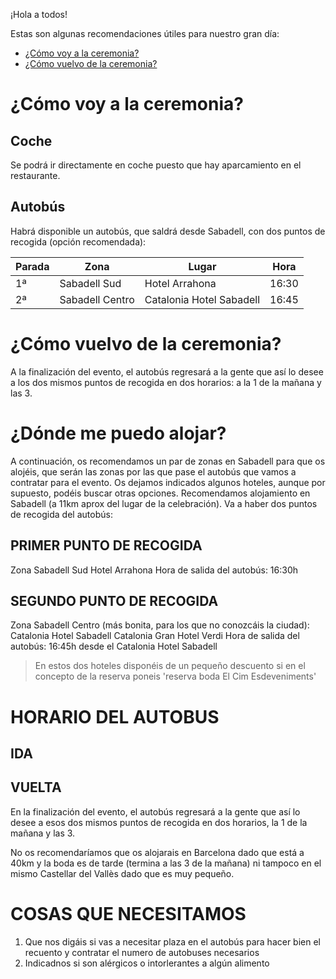 ¡Hola a todos!

Estas son algunas recomendaciones útiles para nuestro gran día:

- <a id="skip-to-content" href="#-cómo-voy-a-la-ceremonia">¿Cómo voy a la ceremonia?</a>
- <a id="skip-to-content" href="#-cómo-vuelvo-de-la-ceremonia">¿Cómo vuelvo de la ceremonia?</a>

# <i class="fas fa-map-signs"></i> ¿Cómo voy a la ceremonia?

## <i class="fas fa-car"></i> Coche

Se podrá ir directamente en coche puesto que hay aparcamiento en el restaurante.

## <i class="fas fa-bus"></i> Autobús

Habrá disponible un autobús, que saldrá desde Sabadell, con dos puntos de recogida (opción recomendada):

| Parada | Zona | Lugar | Hora |
|--------|------|-------|------|
| 1ª | Sabadell Sud | Hotel Arrahona | 16:30 |
| 2ª | Sabadell Centro | Catalonia Hotel Sabadell | 16:45 |

# <i class="fas fa-map-signs"></i> ¿Cómo vuelvo de la ceremonia?

A la finalización del evento, el autobús regresará a la gente que así lo desee a los dos mismos puntos de recogida en dos horarios: a la 1 de la mañana y las 3.

# <i class="fas fa-bed"></i> ¿Dónde me puedo alojar?

A continuación, os recomendamos un par de zonas en Sabadell para que os alojéis, que serán
las zonas por las que pase el autobús que vamos a contratar para el evento. Os dejamos
indicados algunos hoteles, aunque por supuesto, podéis buscar otras opciones.
Recomendamos alojamiento en Sabadell (a 11km aprox del lugar de la celebración). Va a haber
dos puntos de recogida del autobús:

## PRIMER PUNTO DE RECOGIDA

Zona Sabadell Sud
Hotel Arrahona
Hora de salida del autobús: 16:30h

## SEGUNDO PUNTO DE RECOGIDA

Zona Sabadell Centro (más bonita, para los que no conozcáis la ciudad):
Catalonia Hotel Sabadell
Catalonia Gran Hotel Verdi
Hora de salida del autobús: 16:45h desde el Catalonia Hotel Sabadell

> En estos dos hoteles disponéis de un pequeño descuento si en el concepto de la reserva poneis 'reserva boda El Cim Esdeveniments'

# HORARIO DEL AUTOBUS

## IDA

## VUELTA

En la finalización del evento, el autobús regresará a la gente que así lo desee a esos dos mismos puntos de recogida en dos horarios, la 1 de la mañana y las 3.

No os recomendaríamos que os alojarais en Barcelona dado que está a 40km y la boda es de
tarde (termina a las 3 de la mañana) ni tampoco en el mismo Castellar del Vallès dado que es
muy pequeño.

# COSAS QUE NECESITAMOS

1. Que nos digáis si vas a necesitar plaza en el autobús para hacer bien el recuento y contratar el numero de autobuses necesarios
1. Indicadnos si son alérgicos o intorlerantes a algún alimento
